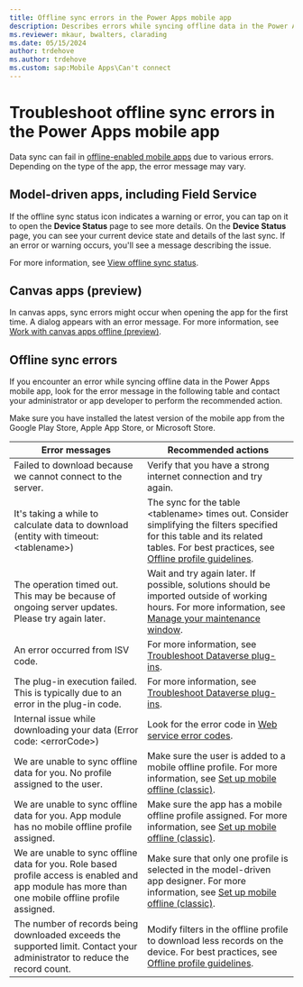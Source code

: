 ```yaml
---
title: Offline sync errors in the Power Apps mobile app
description: Describes errors while syncing offline data in the Power Apps mobile app and the recommended actions to take.
ms.reviewer: mkaur, bwalters, clarading
ms.date: 05/15/2024
author: trdehove
ms.author: trdehove
ms.custom: sap:Mobile Apps\Can't connect
---
```

# Troubleshoot offline sync errors in the Power Apps mobile app

Data sync can fail in [offline-enabled mobile apps](/power-apps/mobile/mobile-offline-overview) due to various errors. Depending on the type of the app, the error message may vary.

## Model-driven apps, including Field Service

If the offline sync status icon indicates a warning or error, you can tap on it to open the **Device Status** page to see more details. On the **Device Status** page, you can see your current device state and details of the last sync. If an error or warning occurs, you'll see a message describing the issue.

For more information, see [View offline sync status](/power-apps/mobile/offline-sync-icon).

## Canvas apps (preview)

In canvas apps, sync errors might occur when opening the app for the first time. A dialog appears with an error message. For more information, see [Work with canvas apps offline (preview)](/power-apps/mobile/canvas-mobile-offline-working).

## Offline sync errors

If you encounter an error while syncing offline data in the Power Apps mobile app, look for the error message in the following table and contact your administrator or app developer to perform the recommended action.

Make sure you have installed the latest version of the mobile app from the Google Play Store, Apple App Store, or Microsoft Store.

| Error messages | Recommended actions|
|---------|---------|
| Failed to download because we cannot connect to the server. | Verify that you have a strong internet connection and try again. |
| It's taking a while to calculate data to download (entity with timeout: \<tablename>) | The sync for the table \<tablename> times out. Consider simplifying the filters specified for this table and its related tables. For best practices, see [Offline profile guidelines](/power-apps/mobile/mobile-offline-guidelines).|
| The operation timed out. This may be because of ongoing server updates. Please try again later. | Wait and try again later. If possible, solutions should be imported outside of working hours. For more information, see [Manage your maintenance window](/power-platform/admin/manage-maintenance-window).|
| An error occurred from ISV code.  |For more information, see [Troubleshoot Dataverse plug-ins](~/power-platform/power-apps/dataverse/dataverse-plug-ins-errors.md#error-the-given-key-wasnt-present-in-the-dictionary).|
| The plug-in execution failed. This is typically due to an error in the plug-in code. |For more information, see [Troubleshoot Dataverse plug-ins](~/power-platform/power-apps/dataverse/dataverse-plug-ins-errors.md#error-the-given-key-wasnt-present-in-the-dictionary).|
| Internal issue while downloading your data (Error code: \<errorCode>) | Look for the error code in [Web service error codes](/previous-versions/dynamicscrm-2016/developers-guide/gg328182(v=crm.8)).|
|We are unable to sync offline data for you. No profile assigned to the user. | Make sure the user is added to a mobile offline profile. For more information, see [Set up mobile offline (classic)](/power-apps/mobile/setup-mobile-offline-classic#step-21-add-users-or-team-to-a-mobile-offline-profile).|
|We are unable to sync offline data for you. App module has no mobile offline profile assigned. | Make sure the app has a mobile offline profile assigned. For more information, see [Set up mobile offline (classic)](/power-apps/mobile/setup-mobile-offline-classic#step-21-add-users-or-team-to-a-mobile-offline-profile).|
|We are unable to sync offline data for you. Role based profile access is enabled and app module has more than one mobile offline profile assigned.   |Make sure that only one profile is selected in the model-driven app designer. For more information, see [Set up mobile offline (classic)](/power-apps/mobile/setup-mobile-offline-classic#step-21-add-users-or-team-to-a-mobile-offline-profile).|
|The number of records being downloaded exceeds the supported limit. Contact your administrator to reduce the record count.|Modify filters in the offline profile to download less records on the device. For best practices, see [Offline profile guidelines](/power-apps/mobile/mobile-offline-guidelines).|
